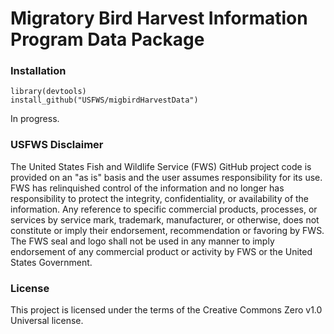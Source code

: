# Migratory Bird Harvest Information Program Data Package

### Installation

```
library(devtools)
install_github("USFWS/migbirdHarvestData")
```


In progress.

### USFWS Disclaimer

The United States Fish and Wildlife Service (FWS) GitHub project code is provided on an
"as is" basis and the user assumes responsibility for its use. FWS has relinquished control
of the information and no longer has responsibility to protect the integrity, confidentiality, or
availability of the information. Any reference to specific commercial products, processes,
or services by service mark, trademark, manufacturer, or otherwise, does not constitute or
imply their endorsement, recommendation or favoring by FWS. The FWS seal and logo
shall not be used in any manner to imply endorsement of any commercial product or
activity by FWS or the United States Government.

### License

This project is licensed under the terms of the Creative Commons Zero v1.0 Universal license.
